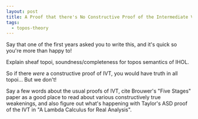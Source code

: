 ```yaml
---
layout: post
title: A Proof that there's No Constructive Proof of the Intermediate Value Theorem
tags:
  - topos-theory
---
```


Say that one of the first years asked you to write this, 
and it's quick so you're more than happy to!

Explain sheaf topoi, soundness/completeness for topos semantics of IHOL.

So if there *were* a constructive proof of IVT, you would have truth in 
all topoi... But we don't!

Say a few words about the usual proofs of IVT, cite Brouwer's "Five Stages"
paper as a good place to read about various constructively true weakenings,
and also figure out what's happening with Taylor's ASD proof of the IVT
in "A Lambda Calculus for Real Analysis".

<div class="linked_auto">
<script type="text/x-sage">
x = var('x')

def mkFrame(t):
    leftRising = plot(t+x+1, (x,-2,-1), ymin=-2, ymax=2)
    flat = plot(t, (x,-1,1), ymin=-2, ymax=2)
    rightRising = plot(t+x-1, (x,1,2), ymin=-2, ymax=2)
    zero = point((1-t if t<0 else -1-t, 0), size=40, color="orange")
    txt = text("t={}".format(t), (-1.5,1.5))
    return leftRising+flat+rightRising+zero+txt

frames = [mkFrame(t/10) for t in ([-5..5] + [-x for x in [-4..4]])]
a = animate(frames)
a.show()
</script>
</div>
